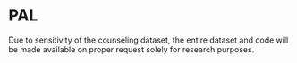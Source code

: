 # PAL
Due to sensitivity of the counseling dataset, the entire dataset and code will be made available on proper request solely for research purposes. 
